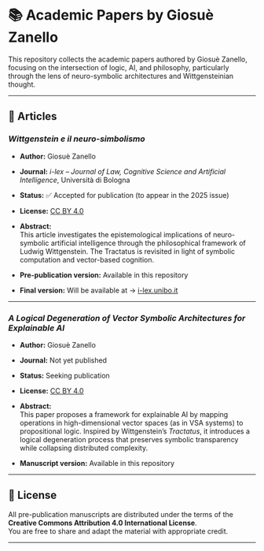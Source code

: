 # 📚 Academic Papers by Giosuè Zanello

This repository collects the academic papers authored by Giosuè Zanello, focusing on the intersection of logic, AI, and philosophy, particularly through the lens of neuro-symbolic architectures and Wittgensteinian thought.

---

## 📄 Articles

### *Wittgenstein e il neuro-simbolismo*
- **Author:** Giosuè Zanello  
- **Journal:** *i-lex – Journal of Law, Cognitive Science and Artificial Intelligence*, Università di Bologna  
- **Status:** ✅ Accepted for publication (to appear in the 2025 issue)  
- **License:** [CC BY 4.0](https://creativecommons.org/licenses/by/4.0/)  
- **Abstract:**  
  This article investigates the epistemological implications of neuro-symbolic artificial intelligence through the philosophical framework of Ludwig Wittgenstein. The Tractatus is revisited in light of symbolic computation and vector-based cognition.

- **Pre-publication version:** Available in this repository  
- **Final version:** Will be available at → [i-lex.unibo.it](https://i-lex.unibo.it/)

---

### *A Logical Degeneration of Vector Symbolic Architectures for Explainable AI*
- **Author:** Giosuè Zanello  
- **Journal:** Not yet published  
- **Status:** Seeking publication  
- **License:** [CC BY 4.0](https://creativecommons.org/licenses/by/4.0/)  
- **Abstract:**  
  This paper proposes a framework for explainable AI by mapping operations in high-dimensional vector spaces (as in VSA systems) to propositional logic. Inspired by Wittgenstein’s *Tractatus*, it introduces a logical degeneration process that preserves symbolic transparency while collapsing distributed complexity.

- **Manuscript version:** Available in this repository  

---

## 📎 License

All pre-publication manuscripts are distributed under the terms of the **Creative Commons Attribution 4.0 International License**.  
You are free to share and adapt the material with appropriate credit.

---



